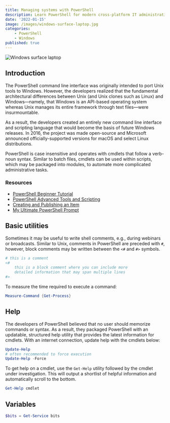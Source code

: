 ```yaml
---
title: Managing systems with PowerShell
description: Learn PowerShell for modern cross-platform IT administration
date: '2022-01-15'
image: /images/windows-surface-laptop.jpg
categories:
    - PowerShell
    - Windows
published: true
---
```


![Windows surface laptop](/images/windows-surface-laptop.jpg)

## Introduction

The PowerShell command line interface was originally intended to port Unix tools to Windows. However, the developers realized that the fundamental architectural differences between Unix (and Unix clones such as Linux) and Windows—namely, that Windows is an API-based operating system whereas Unix manages its entire framework through text files—were insurmountable.

As a result, the developers created an entirely new command line interface and scripting language that would become the basis of future Windows releases. In 2016, the project was made open-source and Microsoft announced officially-supported versions for macOS and select Linux distributions.

PowerShell is case insensitive and operates with cmdlets that follow a verb-noun syntax. Similar to batch files, cmdlets can be used within scripts, which may be packaged into modules, to automate more complicated administrative tasks.

### Resources

-   [PowerShell Beginner Tutorial](https://www.youtube.com/watch?v=UVUd9_k9C6A&t=10s)
-   [PowerShell Advanced Tools and Scripting](https://www.youtube.com/watch?v=K4YDHFalAK8&t=19008s)
-   [Creating and Publishing an Item](https://learn.microsoft.com/en-us/powershell/scripting/gallery/how-to/publishing-packages/publishing-a-package?view=powershell-7.2)
-   [My Ultimate PowerShell Prompt](https://www.hanselman.com/blog/my-ultimate-powershell-prompt-with-oh-my-posh-and-the-windows-terminal)

## Basic utilities

Sometimes it may be useful to write shell comments, e.g., during webinars or broadcasts. Similar to Unix, comments in PowerShell are preceded with `#`, however, block comments may be written between the `<#` and `#>` symbols.

```ps1
# this is a comment
<#
    this is a block comment where you can include more
    detailed information that may span multiple lines
#>
```

To measure the time required to execute a command:

```ps1
Measure-Command {Get-Process}
```

## Help

The developers of PowerShell believed that no user should memorize commands or syntax. As a result, they packaged PowerShell with an updatable, structured help utility that provides the latest information for cmdlets. With an internet connection, update help with the cmdlets below:

```ps1
Update-Help
# often recommended to force execution
Update-Help -Force
```

To get help on a cmdlet, use the `Get-Help` utility followed by the cmdlet under investigation. This will output a shortlist of helpful information and automatically scroll to the bottom.

```ps1
Get-Help cmdlet
```

## Variables

```ps1
$bits = Get-Service bits
```
